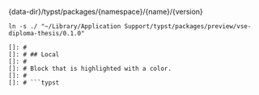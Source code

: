 {data-dir}/typst/packages/{namespace}/{name}/{version}

`ln -s ./ "~/Library/Application Support/typst/packages/preview/vse-diploma-thesis/0.1.0"`
```
[]: # 
[]: # ## Local
[]: # 
[]: # Block that is highlighted with a color.
[]: # 
[]: # ```typst